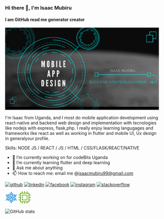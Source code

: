 ### Hi there 👋, I'm Isaac Mubiru
#### I am GitHub read me generator creator
![I am GitHub read me generator creator](https://github.com/zac-09/zac-09/blob/master/isaac%20mubiru.png)

I'm Isaac from Uganda, and I most do mobile application development using react-native and backend web design and implementation with tecnologies like nodejs with express, flask,php. I really enjoy learning langugages and frameworks like react as well as working in flutter and mobile UI, Ux design in generalyour profile.

Skills: NODE JS / REACT / JS / HTML / CSS/FLASK/REACT/NATIVE

- 🔭 I’m currently working on for codeBits Uganda 
- 🌱 I’m currently learning flutter and deep learning 
- 💬 Ask me about anything  
- 📫 How to reach me: email me @isaacmubiru99@gmail.com 


[<img src='https://cdn.jsdelivr.net/npm/simple-icons@3.0.1/icons/github.svg' alt='github' height='40'>](https://github.com/zac-09)  [<img src='https://cdn.jsdelivr.net/npm/simple-icons@3.0.1/icons/linkedin.svg' alt='linkedin' height='40'>](https://www.linkedin.com/in/IsaacMubiru/)  [<img src='https://cdn.jsdelivr.net/npm/simple-icons@3.0.1/icons/facebook.svg' alt='facebook' height='40'>](https://www.facebook.com/isaacmmarvin)  [<img src='https://cdn.jsdelivr.net/npm/simple-icons@3.0.1/icons/instagram.svg' alt='instagram' height='40'>](https://www.instagram.com/isaacmmarvin/)  [<img src='https://cdn.jsdelivr.net/npm/simple-icons@3.0.1/icons/stackoverflow.svg' alt='stackoverflow' height='40'>](https://stackoverflow.com/users/13431716)  

<a href='https://archiveprogram.github.com/'><img src='https://raw.githubusercontent.com/acervenky/animated-github-badges/master/assets/acbadge.gif' width='40' height='40'></a> <a href='https://docs.github.com/en/developers'><img src='https://raw.githubusercontent.com/acervenky/animated-github-badges/master/assets/devbadge.gif' width='40' height='40'></a> 

![GitHub stats](https://github-readme-stats.vercel.app/api?username=zac-09&show_icons=true)  


